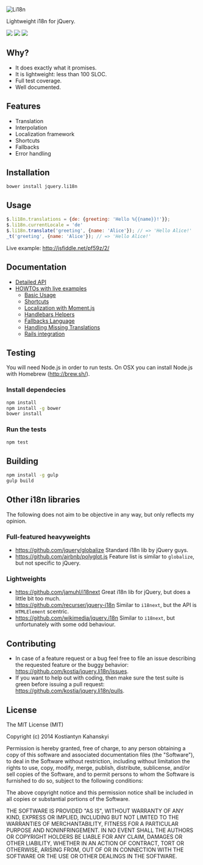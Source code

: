 ![Li18n](https://kostia-github.s3.amazonaws.com/jquery.li18n.svg)

Lightweight i18n for jQuery.

<a href="https://travis-ci.org/kostia/jquery.li18n"><img src="https://img.shields.io/travis/kostia/jquery.li18n.svg" /></a>
<a href="http://bower.io/search/?q=li18n"><img src="https://img.shields.io/badge/bower-0.1.2-ffcc2f.svg" /></a>
<a href="https://plugins.jquery.com/li18n"><img src="https://img.shields.io/badge/jquery--plugin-0.1.2-blue.svg" /></a>

## Why?

* It does exactly what it promises.
* It is lightweight: less than 100 SLOC.
* Full test coverage.
* Well documented.

## Features

* Translation
* Interpolation
* Localization framework
* Shortcuts
* Fallbacks
* Error handling

## Installation

```
bower install jquery.li18n
```

## Usage

```javascript
$.li18n.translations = {de: {greeting: 'Hello %{{name}}!'}};
$.li18n.currentLocale = 'de'
$.li18n.translate('greeting', {name: 'Alice'}); // => 'Hello Alice!'
_t('greeting', {name: 'Alice'}); // => 'Hello Alice!'
```

Live example: http://jsfiddle.net/pf59z/2/

## Documentation

* [Detailed API](https://github.com/kostia/jquery.li18n/blob/master/API.md)
* [HOWTOs with live examples](https://github.com/kostia/jquery.li18n/blob/master/HOWTO.md)
  * [Basic Usage](https://github.com/kostia/jquery.li18n/blob/master/HOWTO.md#basic-usage)
  * [Shortcuts](https://github.com/kostia/jquery.li18n/blob/master/HOWTO.md#shortcuts)
  * [Localization with Moment.js](https://github.com/kostia/jquery.li18n/blob/master/HOWTO.md#localization-with-momentjs)
  * [Handlebars Helpers](https://github.com/kostia/jquery.li18n/blob/master/HOWTO.md#handlebars-helpers)
  * [Fallbacks Language](https://github.com/kostia/jquery.li18n/blob/master/HOWTO.md#fallbacks-language)
  * [Handling Missing Translations](https://github.com/kostia/jquery.li18n/blob/master/HOWTO.md#handling-missing-translations)
  * [Rails integration](https://github.com/kostia/jquery.li18n/blob/master/HOWTO.md#rails-integration)

## Testing

You will need Node.js in order to run tests.
On OSX you can install Node.js with Homebrew (http://brew.sh/).

### Install dependecies

```bash
npm install
npm install -g bower
bower install
```

### Run the tests

```bash
npm test
```

## Building

```bash
npm install -g gulp
gulp build
```

## Other i18n libraries

The following does not aim to be objective in any way, but only reflects my opinion.

### Full-featured heavyweights

* https://github.com/jquery/globalize Standard i18n lib by jQuery guys.
* https://github.com/airbnb/polyglot.js Feature list is similar to `globalize`, but not specific to jQuery.

### Lightweights

* https://github.com/jamuhl/i18next Great i18n lib for jQuery, but does a little bit too much.
* https://github.com/recurser/jquery-i18n Similar to `i18next`, but the API is `HTMLElement` scentric.
* https://github.com/wikimedia/jquery.i18n Similar to `i18next`, but unfortunately with some odd behaviour.

## Contributing

* In case of a feature request or a bug feel free to file an issue describing the requested feature or the buggy behavior: https://github.com/kostia/jquery.li18n/issues.
* If you want to help out with coding, then make sure the test suite is green before issuing a pull request: https://github.com/kostia/jquery.li18n/pulls.

## License

The MIT License (MIT)

Copyright (c) 2014 Kostiantyn Kahanskyi

Permission is hereby granted, free of charge, to any person obtaining a copy
of this software and associated documentation files (the "Software"), to deal
in the Software without restriction, including without limitation the rights
to use, copy, modify, merge, publish, distribute, sublicense, and/or sell
copies of the Software, and to permit persons to whom the Software is
furnished to do so, subject to the following conditions:

The above copyright notice and this permission notice shall be included in all
copies or substantial portions of the Software.

THE SOFTWARE IS PROVIDED "AS IS", WITHOUT WARRANTY OF ANY KIND, EXPRESS OR
IMPLIED, INCLUDING BUT NOT LIMITED TO THE WARRANTIES OF MERCHANTABILITY,
FITNESS FOR A PARTICULAR PURPOSE AND NONINFRINGEMENT. IN NO EVENT SHALL THE
AUTHORS OR COPYRIGHT HOLDERS BE LIABLE FOR ANY CLAIM, DAMAGES OR OTHER
LIABILITY, WHETHER IN AN ACTION OF CONTRACT, TORT OR OTHERWISE, ARISING FROM,
OUT OF OR IN CONNECTION WITH THE SOFTWARE OR THE USE OR OTHER DEALINGS IN THE
SOFTWARE.
